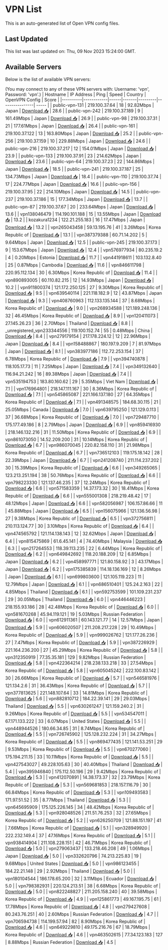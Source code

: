 # VPN List

This is an auto-generated list of Open VPN config files.

## Last Updated

This list was last updated on: Thu, 09 Nov 2023 15:24:00 GMT.

## Available Servers

Below is the list of available VPN servers:

(You may connect to any of these VPN servers with: Username: 'vpn', Password: 'vpn'.)
| Hostname | IP Address | Ping | Speed | Country | OpenVPN Config | Score |
|----------|------------|------|-------|---------|----------------| ----- |
| public-vpn-131 | 219.100.37.64 | 18 | 92.82Mbps | Japan | [Download 📥](./configs/server_0_JP.ovpn) | 28.6 |
| public-vpn-242 | 219.100.37.189 | 9 | 161.49Mbps | Japan | [Download 📥](./configs/server_1_JP.ovpn) | 26.9 |
| public-vpn-98 | 219.100.37.31 | 21 | 177.61Mbps | Japan | [Download 📥](./configs/server_2_JP.ovpn) | 26.4 |
| public-vpn-161 | 219.100.37.122 | 13 | 163.80Mbps | Japan | [Download 📥](./configs/server_3_JP.ovpn) | 25.2 |
| public-vpn-256 | 219.100.37.159 | 10 | 229.88Mbps | Japan | [Download 📥](./configs/server_4_JP.ovpn) | 24.6 |
| public-vpn-216 | 219.100.37.217 | 12 | 154.01Mbps | Japan | [Download 📥](./configs/server_5_JP.ovpn) | 23.9 |
| public-vpn-133 | 219.100.37.91 | 23 | 214.62Mbps | Japan | [Download 📥](./configs/server_6_JP.ovpn) | 23.6 |
| public-vpn-64 | 219.100.37.23 | 22 | 144.86Mbps | Japan | [Download 📥](./configs/server_7_JP.ovpn) | 18.5 |
| public-vpn-241 | 219.100.37.187 | 25 | 134.73Mbps | Japan | [Download 📥](./configs/server_8_JP.ovpn) | 18.4 |
| public-vpn-110 | 219.100.37.74 | 17 | 224.77Mbps | Japan | [Download 📥](./configs/server_9_JP.ovpn) | 16.6 |
| public-vpn-156 | 219.100.37.95 | 22 | 214.10Mbps | Japan | [Download 📥](./configs/server_10_JP.ovpn) | 14.5 |
| public-vpn-237 | 219.100.37.186 | 15 | 177.34Mbps | Japan | [Download 📥](./configs/server_11_JP.ovpn) | 13.7 |
| public-vpn-87 | 219.100.37.67 | 20 | 233.64Mbps | Japan | [Download 📥](./configs/server_12_JP.ovpn) | 13.6 |
| vpn138046479 | 114.190.101.188 | 15 | 13.55Mbps | Japan | [Download 📥](./configs/server_13_JP.ovpn) | 13.2 |
| kozakura1234 | 122.21.255.183 | 16 | 17.47Mbps | Japan | [Download 📥](./configs/server_14_JP.ovpn) | 13.2 |
| vpn265043458 | 59.13.195.76 | 41 | 3.26Mbps | Korea Republic of | [Download 📥](./configs/server_15_KR.ovpn) | 13.1 |
| vpn387379388 | 60.71.14.202 | 5 | 9.64Mbps | Japan | [Download 📥](./configs/server_16_JP.ovpn) | 12.5 |
| public-vpn-245 | 219.100.37.173 | 9 | 153.67Mbps | Japan | [Download 📥](./configs/server_17_JP.ovpn) | 12.4 |
| vpn576977934 | 80.235.19.2 | 4 | 0.20Mbps | Estonia | [Download 📥](./configs/server_18_EE.ovpn) | 11.7 |
| vpn441918611 | 103.132.8.40 | 25 | 0.87Mbps | Cambodia | [Download 📥](./configs/server_19_KH.ovpn) | 11.6 |
| vpn846611798 | 220.95.112.134 | 30 | 6.30Mbps | Korea Republic of | [Download 📥](./configs/server_20_KR.ovpn) | 11.4 |
| vpn890893005 | 60.110.82.215 | 12 | 14.93Mbps | Japan | [Download 📥](./configs/server_21_JP.ovpn) | 10.2 |
| vpn911800374 | 121.172.250.125 | 27 | 9.30Mbps | Korea Republic of | [Download 📥](./configs/server_22_KR.ovpn) | 9.5 |
| vpn639540114 | 221.118.182.9 | 12 | 43.87Mbps | Japan | [Download 📥](./configs/server_23_JP.ovpn) | 9.3 |
| vpn408760963 | 112.133.135.144 | 37 | 8.68Mbps | Korea Republic of | [Download 📥](./configs/server_24_KR.ovpn) | 9.0 |
| vpn268934588 | 121.189.248.136 | 32 | 46.45Mbps | Korea Republic of | [Download 📥](./configs/server_25_KR.ovpn) | 8.9 |
| vpn120411073 | 27.145.26.23 | 36 | 2.70Mbps | Thailand | [Download 📥](./configs/server_26_TH.ovpn) | 8.8 |
| _unregistered_vpn233344556 | 119.100.152.74 | 55 | 0.48Mbps | China | [Download 📥](./configs/server_27_CN.ovpn) | 8.4 |
| vpn279179154 | 217.178.224.12 | 12 | 22.96Mbps | Japan | [Download 📥](./configs/server_28_JP.ovpn) | 8.4 |
| vpn158488867 | 180.197.9.209 | 7 | 81.97Mbps | Japan | [Download 📥](./configs/server_29_JP.ovpn) | 8.1 |
| vpn383977186 | 112.72.253.154 | 37 | 6.78Mbps | Korea Republic of | [Download 📥](./configs/server_30_KR.ovpn) | 7.9 |
| vpn394740878 | 118.105.17.73 | 11 | 7.25Mbps | Japan | [Download 📥](./configs/server_31_JP.ovpn) | 7.4 |
| vpn349132640 | 116.94.21.242 | 16 | 89.38Mbps | Japan | [Download 📥](./configs/server_32_JP.ovpn) | 7.4 |
| vpn535194753 | 183.80.160.62 | 29 | 5.35Mbps | Viet Nam | [Download 📥](./configs/server_33_VN.ovpn) | 7.1 |
| vpn176964801 | 218.147.111.167 | 30 | 8.36Mbps | Korea Republic of | [Download 📥](./configs/server_34_KR.ovpn) | 7.1 |
| vpn545865087 | 221.166.137.180 | 27 | 64.35Mbps | Korea Republic of | [Download 📥](./configs/server_35_KR.ovpn) | 7.1 |
| vpn491348575 | 184.68.30.115 | 21 | 25.05Mbps | Canada | [Download 📥](./configs/server_36_CA.ovpn) | 7.0 |
| vpn639795250 | 121.129.0.113 | 37 | 36.68Mbps | Korea Republic of | [Download 📥](./configs/server_37_KR.ovpn) | 7.0 |
| vpn729487710 | 175.177.49.186 | 8 | 2.79Mbps | Japan | [Download 📥](./configs/server_38_JP.ovpn) | 6.9 |
| vpn859416930 | 218.146.132.216 | 31 | 11.50Mbps | Korea Republic of | [Download 📥](./configs/server_39_KR.ovpn) | 6.9 |
| vpn861073050 | 14.52.209.200 | 31 | 10.14Mbps | Korea Republic of | [Download 📥](./configs/server_40_KR.ovpn) | 6.7 |
| vpn986070045 | 220.82.158.110 | 31 | 21.98Mbps | Korea Republic of | [Download 📥](./configs/server_41_KR.ovpn) | 6.7 |
| vpn736512103 | 119.175.18.142 | 28 | 22.39Mbps | Japan | [Download 📥](./configs/server_42_JP.ovpn) | 6.7 |
| vpn241208740 | 211.114.237.202 | 30 | 15.39Mbps | Korea Republic of | [Download 📥](./configs/server_43_KR.ovpn) | 6.6 |
| vpn349265065 | 123.213.251.194 | 38 | 50.76Mbps | Korea Republic of | [Download 📥](./configs/server_44_KR.ovpn) | 6.6 |
| vpn798223330 | 121.137.46.235 | 37 | 12.24Mbps | Korea Republic of | [Download 📥](./configs/server_45_KR.ovpn) | 6.6 |
| vpn571583359 | 14.37.173.32 | 30 | 18.41Mbps | Korea Republic of | [Download 📥](./configs/server_46_KR.ovpn) | 6.6 |
| vpn555001308 | 218.219.48.42 | 17 | 48.12Mbps | Japan | [Download 📥](./configs/server_47_JP.ovpn) | 6.6 |
| vpn582056987 | 106.157.86.66 | 11 | 45.88Mbps | Japan | [Download 📥](./configs/server_48_JP.ovpn) | 6.5 |
| vpn156075966 | 121.136.56.98 | 27 | 9.38Mbps | Korea Republic of | [Download 📥](./configs/server_49_KR.ovpn) | 6.5 |
| vpn372756811 | 210.113.124.77 | 30 | 3.10Mbps | Korea Republic of | [Download 📥](./configs/server_50_KR.ovpn) | 6.4 |
| vpn474565792 | 121.114.138.143 | 12 | 32.62Mbps | Japan | [Download 📥](./configs/server_51_JP.ovpn) | 6.4 |
| vpn815475869 | 61.6.45.141 | 4 | 74.40Mbps | Malaysia | [Download 📥](./configs/server_52_MY.ovpn) | 6.3 |
| vpn217264553 | 118.39.113.235 | 22 | 6.44Mbps | Korea Republic of | [Download 📥](./configs/server_53_KR.ovpn) | 6.2 |
| vpn649842692 | 118.20.188.209 | 12 | 6.85Mbps | Japan | [Download 📥](./configs/server_54_JP.ovpn) | 6.2 |
| vpn458997771 | 121.80.158.92 | 3 | 43.17Mbps | Japan | [Download 📥](./configs/server_55_JP.ovpn) | 6.2 |
| vpn175385839 | 114.18.136.169 | 12 | 8.26Mbps | Japan | [Download 📥](./configs/server_56_JP.ovpn) | 6.1 |
| vpn699803600 | 121.105.119.223 | 11 | 12.79Mbps | Japan | [Download 📥](./configs/server_57_JP.ovpn) | 6.1 |
| vpn686510401 | 125.24.2.163 | 22 | 4.85Mbps | Thailand | [Download 📥](./configs/server_58_TH.ovpn) | 6.1 |
| vpn592753599 | 101.109.231.237 | 29 | 30.05Mbps | Thailand | [Download 📥](./configs/server_59_TH.ovpn) | 6.0 |
| vpn446446223 | 218.155.93.186 | 28 | 42.48Mbps | Korea Republic of | [Download 📥](./configs/server_60_KR.ovpn) | 6.0 |
| vpn581670268 | 45.94.119.121 | 19 | 5.03Mbps | Russian Federation | [Download 📥](./configs/server_61_RU.ovpn) | 6.0 |
| vpn612911361 | 60.143.121.77 | 14 | 12.57Mbps | Japan | [Download 📥](./configs/server_62_JP.ovpn) | 5.9 |
| vpn606020507 | 211.208.217.228 | 29 | 10.49Mbps | Korea Republic of | [Download 📥](./configs/server_63_KR.ovpn) | 5.9 |
| vpn999026762 | 121.177.26.236 | 27 | 7.47Mbps | Korea Republic of | [Download 📥](./configs/server_64_KR.ovpn) | 5.9 |
| vpn387226929 | 221.164.236.200 | 27 | 45.29Mbps | Korea Republic of | [Download 📥](./configs/server_65_KR.ovpn) | 5.8 |
| vpn312350919 | 77.35.35.181 | 129 | 9.82Mbps | Russian Federation | [Download 📥](./configs/server_66_RU.ovpn) | 5.8 |
| vpn422364214 | 218.238.133.218 | 33 | 27.54Mbps | Korea Republic of | [Download 📥](./configs/server_67_KR.ovpn) | 5.8 |
| vpn605045242 | 222.100.83.142 | 30 | 26.66Mbps | Korea Republic of | [Download 📥](./configs/server_68_KR.ovpn) | 5.7 |
| vpn546581976 | 121.134.2.6 | 31 | 36.43Mbps | Korea Republic of | [Download 📥](./configs/server_69_KR.ovpn) | 5.7 |
| vpn377813625 | 221.148.107.64 | 33 | 14.81Mbps | Korea Republic of | [Download 📥](./configs/server_70_KR.ovpn) | 5.6 |
| vpn882810712 | 184.22.39.141 | 29 | 29.03Mbps | Thailand | [Download 📥](./configs/server_71_TH.ovpn) | 5.5 |
| vpn630261247 | 121.159.240.2 | 31 | 9.26Mbps | Korea Republic of | [Download 📥](./configs/server_72_KR.ovpn) | 5.5 |
| vpn534547011 | 67.171.133.222 | 33 | 6.07Mbps | United States | [Download 📥](./configs/server_73_US.ovpn) | 5.5 |
| vpn448944526 | 180.66.34.85 | 31 | 8.74Mbps | Korea Republic of | [Download 📥](./configs/server_74_KR.ovpn) | 5.5 |
| vpn726745902 | 125.128.232.224 | 31 | 34.27Mbps | Korea Republic of | [Download 📥](./configs/server_75_KR.ovpn) | 5.5 |
| vpn869477435 | 121.141.53.251 | 29 | 9.53Mbps | Korea Republic of | [Download 📥](./configs/server_76_KR.ovpn) | 5.5 |
| vpn670277060 | 175.194.211.15 | 33 | 10.11Mbps | Korea Republic of | [Download 📥](./configs/server_77_KR.ovpn) | 5.5 |
| vpn427543027 | 49.228.105.63 | 30 | 40.40Mbps | Thailand | [Download 📥](./configs/server_78_TH.ovpn) | 5.4 |
| vpn395946840 | 175.112.50.196 | 29 | 9.42Mbps | Korea Republic of | [Download 📥](./configs/server_79_KR.ovpn) | 5.3 |
| vpn412070891 | 14.38.173.37 | 32 | 23.79Mbps | Korea Republic of | [Download 📥](./configs/server_80_KR.ovpn) | 5.3 |
| vpn569681853 | 218.157.116.79 | 30 | 66.84Mbps | Korea Republic of | [Download 📥](./configs/server_81_KR.ovpn) | 5.3 |
| vpn109493583 | 171.97.51.52 | 35 | 8.77Mbps | Thailand | [Download 📥](./configs/server_82_TH.ovpn) | 5.3 |
| vpn645695909 | 175.125.226.145 | 34 | 48.42Mbps | Korea Republic of | [Download 📥](./configs/server_83_KR.ovpn) | 5.3 |
| vpn928048526 | 211.51.76.253 | 32 | 27.65Mbps | Korea Republic of | [Download 📥](./configs/server_84_KR.ovpn) | 5.2 |
| vpn626250709 | 121.88.151.197 | 41 | 7.66Mbps | Korea Republic of | [Download 📥](./configs/server_85_KR.ovpn) | 5.1 |
| vpn328949920 | 222.232.149.4 | 37 | 47.16Mbps | Korea Republic of | [Download 📥](./configs/server_86_KR.ovpn) | 5.1 |
| vpn938414904 | 211.108.228.151 | 42 | 46.71Mbps | Korea Republic of | [Download 📥](./configs/server_87_KR.ovpn) | 5.0 |
| vpn279063437 | 133.218.46.208 | 49 | 1.06Mbps | Japan | [Download 📥](./configs/server_88_JP.ovpn) | 5.0 |
| vpn332620796 | 74.213.225.83 | 19 | 9.68Mbps | United States | [Download 📥](./configs/server_89_US.ovpn) | 5.0 |
| vpn986123455 | 184.22.21.148 | 29 | 2.92Mbps | Thailand | [Download 📥](./configs/server_90_TH.ovpn) | 5.0 |
| vpn180104544 | 186.178.65.200 | 32 | 3.11Mbps | Ecuador | [Download 📥](./configs/server_91_EC.ovpn) | 5.0 |
| vpn798382931 | 220.124.213.51 | 38 | 6.68Mbps | Korea Republic of | [Download 📥](./configs/server_92_KR.ovpn) | 5.0 |
| vpn822248827 | 211.205.158.240 | 40 | 39.58Mbps | Korea Republic of | [Download 📥](./configs/server_93_KR.ovpn) | 4.9 |
| vpn125861773 | 49.167.195.75 | 61 | 17.78Mbps | Korea Republic of | [Download 📥](./configs/server_94_KR.ovpn) | 4.8 |
| vpn279427608 | 80.243.76.251 | 40 | 2.60Mbps | Russian Federation | [Download 📥](./configs/server_95_RU.ovpn) | 4.7 |
| vpn706594738 | 114.199.57.94 | 82 | 8.90Mbps | Korea Republic of | [Download 📥](./configs/server_96_KR.ovpn) | 4.6 |
| vpn649229810 | 49.175.216.76 | 67 | 18.79Mbps | Korea Republic of | [Download 📥](./configs/server_97_KR.ovpn) | 4.6 |
| vpn463502615 | 77.34.123.183 | 127 | 8.88Mbps | Russian Federation | [Download 📥](./configs/server_98_RU.ovpn) | 4.5 |
